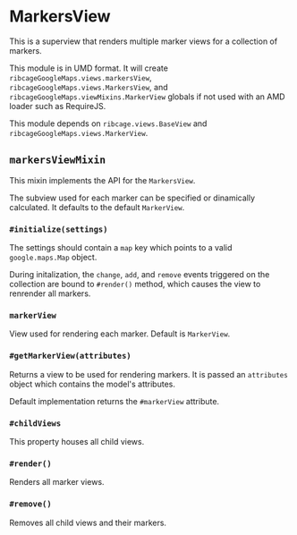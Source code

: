# MarkersView <a name="markersview"></a>

This is a superview that renders multiple marker views for a collection of
markers.

This module is in UMD format. It will create
`ribcageGoogleMaps.views.markersView`, `ribcageGoogleMaps.views.MarkersView`,
and `ribcageGoogleMaps.viewMixins.MarkerView` globals if not used with an AMD
loader such as RequireJS.

This module depends on `ribcage.views.BaseView` and
`ribcageGoogleMaps.views.MarkerView`.

## `markersViewMixin` <a name="markersviewmixin"></a>

This mixin implements the API for the `MarkersView`.

The subview used for each marker can be specified or dinamically calculated. It
defaults to the default `MarkerView`.

### `#initialize(settings)` <a name="initialize-settings"></a>

The settings should contain a `map` key which points to a valid
`google.maps.Map` object.

During initalization, the `change`, `add`, and `remove` events triggered on the
collection are bound to `#render()` method, which causes the view to renrender
all markers.

### `markerView` <a name="markerview"></a>

View used for rendering each marker. Default is `MarkerView`.

### `#getMarkerView(attributes)` <a name="getmarkerview-attributes"></a>

Returns a view to be used for rendering markers. It is passed an `attributes`
object which contains the model's attributes.

Default implementation returns the `#markerView` attribute.

### `#childViews` <a name="childviews"></a>

This property houses all child views.

### `#render()` <a name="render"></a>

Renders all marker views.

### `#remove()` <a name="remove"></a>

Removes all child views and their markers.